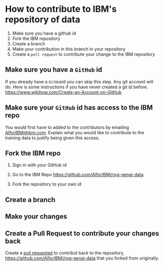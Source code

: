 # How to contribute to IBM's repository of data

1. Make sure you have a github id
2. Fork the IBM repository
3. Create a branch
4. Make your contribution in this branch in your repository
5. Create a `pull request` to contribute your change to the IBM repository

## Make sure you have a `GitHub` id

If you already have a `GitHub`id you can skip this step.
Any git account will do.  Here is some instructions if you have never created a git id before. <https://www.wikihow.com/Create-an-Account-on-GitHub>

## Make sure your `GitHub` id has access to the IBM repo

You would first have to added to the contributors by emailing <AIforIBMi@ibm.com>.  Explain what you would like to contribute to the training data to justify being given this access.

## Fork the IBM repo

1. Sign in with your GitHub id
2. Go to the IBM Repo <https://github.com/AIforIBMi/rpg-genai-data>

3. Fork the repository to your own id

## Create a branch

## Make your changes

## Create a Pull Request to contribute your changes back

 Create a [pull requested](https://docs.github.com/en/pull-requests/collaborating-with-pull-requests/proposing-changes-to-your-work-with-pull-requests/creating-a-pull-request) to contribut back to the repository, <https://github.com/AIforIBMi/rpg-genai-data> that you forked from originally.
